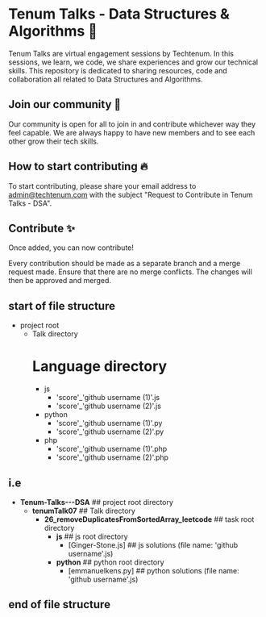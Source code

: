 # Tenum Talks - Data Structures & Algorithms 📝

Tenum Talks are virtual engagement sessions by Techtenum. In this sessions, we learn, we code, we share experiences and grow our technical skills. This repository is dedicated to sharing resources, code and collaboration all related to Data Structures and Algorithms.

## Join our community 🚀

Our community is open for all to join in and contribute whichever way they feel capable. We are always happy to have new members and to see each other grow their tech skills.

## How to start contributing 🔥

To start contributing, please share your email address to admin@techtenum.com with the subject "Request to Contribute in Tenum Talks - DSA".

## Contribute ✨

Once added, you can now contribute!

Every contribution should be made as a separate branch and a merge request made. Ensure that there are no merge conflicts. The changes will then be approved and merged.

## start of file structure

- project root
    - Talk directory
        # Language directory
        - js
            - 'score'_'github username (1)'.js
            - 'score'_'github username (2)'.js
        - python
            - 'score'_'github username (1)'.py
            - 'score'_'github username (2)'.py
        - php
            - 'score'_'github username (1)'.php
            - 'score'_'github username (2)'.php

## i.e

- __Tenum-Talks---DSA__ ## project root directory
   - __tenumTalk07__ ## Talk directory
     - __26_removeDuplicatesFromSortedArray_leetcode__ ## task root directory
       - __js__ ## js root directory
         - [Ginger-Stone.js] ## js solutions (file name: 'github username'.js)
       - __python__ ## python root directory
         - [emmanuelkens.py] ## python solutions (file name: 'github username'.js)


## end of file structure
